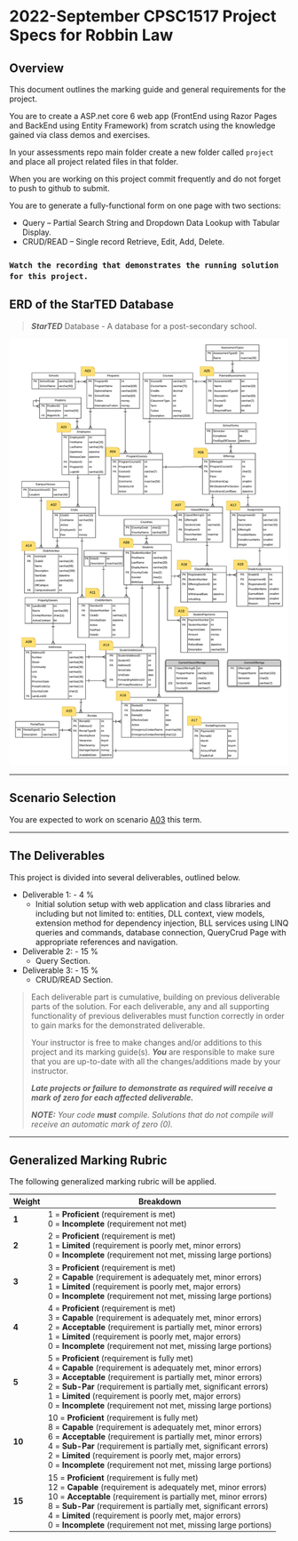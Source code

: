 # 2022-September CPSC1517 Project Specs for Robbin Law

## Overview

This document outlines the marking guide and general requirements for the project. 

You are to create a ASP.net core 6 web app (FrontEnd using Razor Pages and BackEnd using Entity Framework) from scratch using the knowledge gained via class demos and exercises. 

In your assessments repo main folder create a new folder called `project` and place all project related files in that folder.

When you are working on this project commit frequently and do not forget to push to github to submit.

You are to generate a fully-functional form on one page with two sections:

* Query – Partial Search String and Dropdown Data Lookup with Tabular Display.
* CRUD/READ – Single record Retrieve, Edit, Add, Delete.

### `Watch the recording that demonstrates the running solution for this project.`

## ERD of the StarTED Database

> ***StarTED*** Database - A database for a post-secondary school.

![ERD](./ERDAllSenarios.png)

---
## Scenario Selection

You are expected to work on scenario [A03](A03.md) this term.

---

## The Deliverables

This project is divided into several deliverables, outlined below.

* Deliverable 1: - 4 %
  * Initial solution setup with web application and class libraries and including but not limited to: entities, DLL context, view models, extension method for dependency injection, BLL services using LINQ queries and commands, database connection, QueryCrud Page with appropriate references and navigation.
* Deliverable 2: - 15 %
  * Query Section.
* Deliverable 3: - 15 %
  * CRUD/READ Section.

> Each deliverable part is cumulative, building on previous deliverable parts of the solution. For each deliverable, any and all supporting functionality of previous deliverables must function correctly in order to gain marks for the demonstrated deliverable.
>
> Your instructor is free to make changes and/or additions to this project and its marking guide(s). ***You*** are responsible to make sure that you are up-to-date with all the changes/additions made by your instructor.
>
> ***Late projects or failure to demonstrate as required will receive a mark of zero for each affected deliverable.***
> 
> ***NOTE:** Your code **must** compile. Solutions that do not compile will receive an automatic mark of zero (0).*
----

## Generalized Marking Rubric

The following generalized marking rubric will be applied.

| Weight | Breakdown |
| ---- | --------- |
| **1** | 1 = **Proficient** (requirement is met)<br />0 = **Incomplete** (requirement not met) |
| **2** | 2 = **Proficient** (requirement is met)<br />1 = **Limited** (requirement is poorly met, minor errors)<br />0 = **Incomplete** (requirement not met, missing large portions) |
| **3** | 3 = **Proficient** (requirement is met)<br />2 = **Capable** (requirement is adequately met, minor errors)<br />1 = **Limited** (requirement is poorly met, major errors)<br />0 = **Incomplete** (requirement not met, missing large portions) |
| **4** | 4 = **Proficient** (requirement is met)<br />3 = **Capable** (requirement is adequately met, minor errors)<br />2 = **Acceptable** (requirement is partially met, minor errors)<br />1 = **Limited** (requirement is poorly met, major errors)<br />0 = **Incomplete** (requirement not met, missing large portions) |
| **5** | 5 = **Proficient** (requirement is fully met)<br />4 = **Capable** (requirement is adequately met, minor errors)<br />3 = **Acceptable** (requirement is partially met, minor errors)<br />2 = **Sub-Par** (requirement is partially met, significant errors)<br />1 = **Limited** (requirement is poorly met, major errors)<br />0 = **Incomplete** (requirement not met, missing large portions) |
| **10** | 10 = **Proficient** (requirement is fully met)<br />8 = **Capable** (requirement is adequately met, minor errors)<br />6 = **Acceptable** (requirement is partially met, minor errors)<br />4 = **Sub-Par** (requirement is partially met, significant errors)<br />2 = **Limited** (requirement is poorly met, major errors)<br />0 = **Incomplete** (requirement not met, missing large portions) |
| **15** | 15 = **Proficient** (requirement is fully met)<br />12 = **Capable** (requirement is adequately met, minor errors)<br />10 = **Acceptable** (requirement is partially met, minor errors)<br />8 = **Sub-Par** (requirement is partially met, significant errors)<br />4 = **Limited** (requirement is poorly met, major errors)<br />0 = **Incomplete** (requirement not met, missing large portions) |
